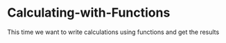 # Calculating-with-Functions
This time we want to write calculations using functions and get the results
